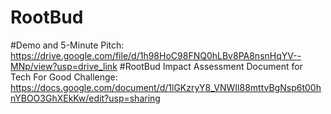 # RootBud
#Demo and 5-Minute Pitch:
https://drive.google.com/file/d/1h98HoC98FNQ0hLBv8PA8nsnHqYV--MNp/view?usp=drive_link
#RootBud Impact Assessment Document for Tech For Good Challenge: https://docs.google.com/document/d/1lGKzryY8_VNWIl88mttvBgNsp6t00hnYBOO3GhXEkKw/edit?usp=sharing
